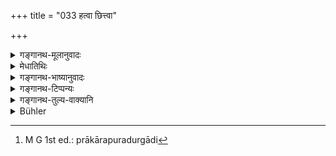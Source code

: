 +++
title = "033 हत्वा छित्त्वा"

+++

<details><summary>गङ्गानथ-मूलानुवादः</summary>

The forcible abduction of the maiden from her home, while she is crying out and weeping, after having beaten and wounded and pierced,—is called the “Rākṣasa” form.—(33).
</details>

<details><summary>मेधातिथिः</summary>

**प्रसह्य** अभिभूय कन्यापक्षाद् बलात्कारेण **कन्याया हरणं राक्षसो** विवाह इत्य् एतावद् अत्र विवक्षितम् । **हत्वे**त्याद्य् अनुवादः । प्रसह्यापजिहीर्षतो यदि कश्चित् प्रतिबन्धो वर्तते तदा प्राप्तम् एव हननादि । हन्तुः शक्त्यतिशयं ज्ञात्वा स्वात्मभयाद् उपेक्षेरंस् तदा भवत्य् एव राक्षसो न वधाद्यवश्यं कर्तव्यम् । 

- **हत्वा** दण्डकाष्ठादिना ताडयित्वा । **छित्त्वा** खड्गादिप्रहारेणाङ्गानि खण्डशः कृत्वा । **भित्त्वा** प्राकारदुर्गादि[^८८] । **क्रोशन्तीं** **रुदन्तीं** कन्याम् अनिच्छाम् । अयं गान्धर्वाद् विशेषः । "अनाथापह्रिये परित्रायद्वम्" इत्याद्य् उच्चैः शब्दकरणं क्रोशनम् । रोदनम् अश्रुकणमोक्षः । उद्विजितायाः स्त्रिया धर्मो ऽयम् ॥ ३.३३ ॥


[^८८]:
     M G 1st ed.: prākārapuradurgādi
</details>

<details><summary>गङ्गानथ-भाष्यानुवादः</summary>

‘*Forcibly*;’—*i.e*., having subdued the guardians of the girl, if one carries her away by force, this is called the ‘*Rākṣasa*’ form. This is all that is meant to be stated here. ‘*Having beaten*,’ etc., is a mere descriptive re-iteration; for it is always understood that, while the bridegroom is forcibly taking away the girl, if some one seeks to stop him, he shall beat them and do the rest of it. But if, knowing the great strength of the abductor, her guardians, through fear, let her go,—then also it is a Rākṣasa form of marriage; and it is not a necessary condition of this form that the *beating*, *etc*., must be done.

‘*Having beaten*’—by means of sticks, etc.

‘*Wounded*’— cutting limbs by strokes of the sword and other weapons.

‘*Pierced*’—walls and forts.

‘*Crying out and weeping*;’—*i.e*., unwilling girl. This is what distinguishes this from the ‘*Gāndharva*’ form. ‘*Crying out*’ stands for such loud wailings as—‘there is none to protect me, I am being taken away, save me,’ and so forth: while ‘*weeping*’ stands for shedding tears, which is the characteristic of all frightened women.—(33)
</details>

<details><summary>गङ्गानथ-टिप्पन्यः</summary>

This verse is quoted in ‘*Vīramitrodaya*’ (Saṃskāra, p. 856), where the following explanation is given—‘*Hatvā*’—‘having beaten, those obstructing him’;—‘*Chittvā*’—having cut off, the heads of the obstructors’;—‘*Bhittvā*’—‘having pierced, with strokes of weapons’;—‘*Krośantīm*’—calling for her relations;—all this indicates fighting.

The second half is quoted in *Smṛtitattva* (II, p. 129) in support of the view that what distinguishes the *Rākṣasa* form is *forcible abduction*.

The verse is quoted in *Hemādri* (Dāna, p. 685);—and in *Smṛticandrikā* (Saṃskāra,:p. 229), which explains ‘*prosahya*’ as ‘by force’.
</details>

<details><summary>गङ्गानथ-तुल्य-वाक्यानि</summary>

*Gautama* (4. 12).—‘When there is taking away by force, it is the
Rākṣasa.’

*Baudhāyana* (1. 11. 8).—(Same as above.)

*Āpastamba-Dharmasūtra* (2.12.2).—‘When the girl is taken away after
attacking her guardians, it is the Rākṣasa.’

*Vaśiṣṭha* (1. 34).—‘When they suddenly attack with force and take away
the girl, it is the *Kṣātra* form of marriage.’

*Viṣṇu* (24.24).—‘Taking away by fighting constitutes the Rākṣasa.’

*Yājñavalkya* (1. 61).—‘It becomes the Rākṣasa, if there is taking away
by fight.’

*Āśvalāyana- Gṛhyasūtra* (6.15).—'When one wrests the crying girl from
her crying guardians after having killed and maimed them, it is the Rākṣasa.’

*Hārīta* (Vīramitrodaya-Saṃskāra, p. 856).—‘It is the Rākṣasa form of
marriage when, with the king’s support, the girl is obtained by attacking and chastising her guardians.’

*Hārīta* (Vīramitrodaya-Saṃskāra, p. 857).—‘It is th *e Kṣātra* form
when the decked girl is won in battle.’

*Devala* (Vīramitrodaya-Saṃskāra, p. 857).—‘If the girl is taken away by
force, it is Rākṣasa, the seventh form of marriage, based upon bravery.’
</details>

<details><summary>Bühler</summary>

033	The forcible abduction of a maiden from her home, while she cries out and weeps, after (her kinsmen) have been slain or wounded and (their houses) broken open, is called the Rakshasa rite.
</details>
